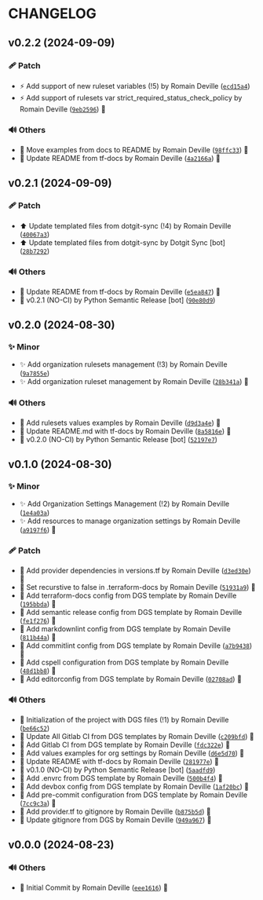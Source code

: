 <!-- markdownlint-disable-file -->
# CHANGELOG

## v0.2.2 (2024-09-09)

### 🩹 Patch

  * ⚡️ Add support of new ruleset variables (!5) by Romain Deville ([`ecd15a4`](https://framagit.org/rdeville-public/terraform/module-github-organization/-/commit/ecd15a4a96b138a86833b786bb4f63af79138c92))
  * ⚡️ Add support of rulesets var strict_required_status_check_policy by Romain Deville ([`9eb2596`](https://framagit.org/rdeville-public/terraform/module-github-organization/-/commit/9eb25960b94b79d78e7e6b59ae712daa2cc062e8)) 🔏

### 🔊 Others

  * 📝 Move examples from docs to README by Romain Deville ([`98ffc33`](https://framagit.org/rdeville-public/terraform/module-github-organization/-/commit/98ffc332ba5b5786295c9b9ea01f7ba6bc0b67e1)) 🔏
  * 📝 Update README from tf-docs by Romain Deville ([`4a2166a`](https://framagit.org/rdeville-public/terraform/module-github-organization/-/commit/4a2166af08111be430e8609a0c6a87d01b18fb3f)) 🔏

## v0.2.1 (2024-09-09)

### 🩹 Patch

  * ⬆️ Update templated files from dotgit-sync (!4) by Romain Deville ([`40067a3`](https://framagit.org/rdeville-public/terraform/module-github-organization/-/commit/40067a39d2d9ab356484bd046dab719c143a8162))
  * ⬆️ Update templated files from dotgit-sync by Dotgit Sync [bot] ([`28b7292`](https://framagit.org/rdeville-public/terraform/module-github-organization/-/commit/28b729209479353814313d44db2a948ffd84e5c4))

### 🔊 Others

  * 📝 Update README from tf-docs by Romain Deville ([`e5ea847`](https://framagit.org/rdeville-public/terraform/module-github-organization/-/commit/e5ea8474c054c73e9f59e20b44ce7885ba71c368)) 🔏
  * 🔖 v0.2.1 (NO-CI) by Python Semantic Release [bot] ([`90e80d9`](https://framagit.org/rdeville-public/terraform/module-github-organization/-/commit/90e80d99a94bbacb850abb1a26a51871a952bea2))

## v0.2.0 (2024-08-30)

### ✨ Minor

  * ✨ Add organization rulesets management (!3) by Romain Deville ([`9a7855e`](https://framagit.org/rdeville-public/terraform/module-github-organization/-/commit/9a7855e59d1900db9b07773d410d054ce4476a6e))
  * ✨ Add organization ruleset management by Romain Deville ([`28b341a`](https://framagit.org/rdeville-public/terraform/module-github-organization/-/commit/28b341ae5bc36b3a78ecd09e70ec2f87d852088f)) 🔏

### 🔊 Others

  * 📝 Add rulesets values examples by Romain Deville ([`d9d3a4e`](https://framagit.org/rdeville-public/terraform/module-github-organization/-/commit/d9d3a4e35ec890ee6ff2b7a68b23ca36df72e5e6)) 🔏
  * 📝 Update README.md with tf-docs by Romain Deville ([`8a5816e`](https://framagit.org/rdeville-public/terraform/module-github-organization/-/commit/8a5816e25159690fb28c8344d3dfc4c5e46945e1)) 🔏
  * 🔖 v0.2.0 (NO-CI) by Python Semantic Release [bot] ([`52197e7`](https://framagit.org/rdeville-public/terraform/module-github-organization/-/commit/52197e796ce7d8523b8cf39436ca059e9df8d2b8))

## v0.1.0 (2024-08-30)

### ✨ Minor

  * ✨ Add Organization Settings Management (!2) by Romain Deville ([`1e4a03a`](https://framagit.org/rdeville-public/terraform/module-github-organization/-/commit/1e4a03abe79f562ff376db412858756e759f0530))
  * ✨ Add resources to manage organization settings by Romain Deville ([`a9197f6`](https://framagit.org/rdeville-public/terraform/module-github-organization/-/commit/a9197f6a5d7cb52cba44d0725ffef0813f8e6a1e)) 🔏

### 🩹 Patch

  * 📌 Add provider dependencies in versions.tf by Romain Deville ([`d3ed30e`](https://framagit.org/rdeville-public/terraform/module-github-organization/-/commit/d3ed30e56218e3b41689afd4d4e74dbfb44e8025)) 🔏
  * 🔧 Set recurstive to false in .terraform-docs by Romain Deville ([`51931a9`](https://framagit.org/rdeville-public/terraform/module-github-organization/-/commit/51931a94297dfb37c45870d1f1c25fdfb500102f)) 🔏
  * 🔧 Add terraform-docs config from DGS template by Romain Deville ([`195bbda`](https://framagit.org/rdeville-public/terraform/module-github-organization/-/commit/195bbdaecbbbad869e60229a0abc81fad8c2cebf)) 🔏
  * 🔧 Add semantic release config from DGS template by Romain Deville ([`fe1f276`](https://framagit.org/rdeville-public/terraform/module-github-organization/-/commit/fe1f2765fa08106174e0a030164fa67e0cafffc8)) 🔏
  * 🔧 Add markdownlint config from DGS template by Romain Deville ([`811b44a`](https://framagit.org/rdeville-public/terraform/module-github-organization/-/commit/811b44a312c1a0df77519f4f14962cd1f778b93a)) 🔏
  * 🔧 Add commitlint config from DGS template by Romain Deville ([`a7b9438`](https://framagit.org/rdeville-public/terraform/module-github-organization/-/commit/a7b94386631e97e9ac41bef4c00f5cf736d94dcd)) 🔏
  * 🔧 Add cspell configuration from DGS template by Romain Deville ([`48d1bb8`](https://framagit.org/rdeville-public/terraform/module-github-organization/-/commit/48d1bb82b910779516b17e2ec44e275c767ad95f)) 🔏
  * 🔧 Add editorconfig from DGS template by Romain Deville ([`02708ad`](https://framagit.org/rdeville-public/terraform/module-github-organization/-/commit/02708ad18c248767b1f77445ae2bca7a956265bb)) 🔏

### 🔊 Others

  * 🎉 Initialization of the project with DGS files (!1) by Romain Deville ([`be66c52`](https://framagit.org/rdeville-public/terraform/module-github-organization/-/commit/be66c52e497a542eb9e886dea3618fbd61d502af))
  * 👷 Update All Gitlab CI from DGS templates by Romain Deville ([`c209bfd`](https://framagit.org/rdeville-public/terraform/module-github-organization/-/commit/c209bfdf46bca7145bc8f1c1a357123d593b47d5)) 🔏
  * 👷 Add Gitlab CI from DGS template by Romain Deville ([`fdc322e`](https://framagit.org/rdeville-public/terraform/module-github-organization/-/commit/fdc322e35961e01e3cfddcf6b79cdcd8dcb8085b)) 🔏
  * 📝 Add values examples for org settings by Romain Deville ([`d6e5d70`](https://framagit.org/rdeville-public/terraform/module-github-organization/-/commit/d6e5d705136199b79b470d5e3b3540f61b8a78a7)) 🔏
  * 📝 Update README with tf-docs by Romain Deville ([`281977e`](https://framagit.org/rdeville-public/terraform/module-github-organization/-/commit/281977e500ab5d3a14bd5f125f0fa0e35336550c)) 🔏
  * 🔖 v0.1.0 (NO-CI) by Python Semantic Release [bot] ([`5aadfd9`](https://framagit.org/rdeville-public/terraform/module-github-organization/-/commit/5aadfd9ef4d4ec5a1d2ce6321af42e5b40ac74c3))
  * 🔨 Add .envrc from DGS template by Romain Deville ([`500b4f4`](https://framagit.org/rdeville-public/terraform/module-github-organization/-/commit/500b4f41173fdb06c7b6a4934c3f523857ce79cd)) 🔏
  * 🔨 Add devbox config from DGS template by Romain Deville ([`1af20bc`](https://framagit.org/rdeville-public/terraform/module-github-organization/-/commit/1af20bc0c1ba1ec1120c00f2cbeac1aed634e997)) 🔏
  * 🔨 Add pre-commit configuration from DGS template by Romain Deville ([`7cc9c3a`](https://framagit.org/rdeville-public/terraform/module-github-organization/-/commit/7cc9c3a27db8fc0007f2a5c2867965b430703d50)) 🔏
  * 🙈 Add provider.tf to gitignore by Romain Deville ([`b875b5d`](https://framagit.org/rdeville-public/terraform/module-github-organization/-/commit/b875b5d01276b278292e1596ac4bfd7b17d909e7)) 🔏
  * 🙈 Update gitignore from DGS by Romain Deville ([`949a967`](https://framagit.org/rdeville-public/terraform/module-github-organization/-/commit/949a967a9513026fcbc8357daba71050a419bb91)) 🔏

## v0.0.0 (2024-08-23)

### 🔊 Others

  * 🎉 Initial Commit by Romain Deville ([`eee1616`](https://framagit.org/rdeville-public/terraform/module-github-organization/-/commit/eee16163f747a4006335b7d400272373727b6760)) 🔏
